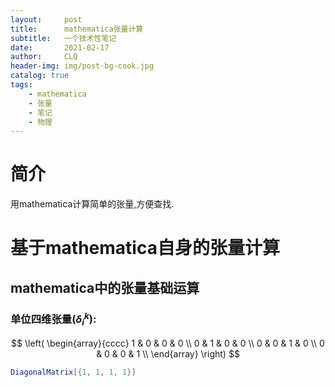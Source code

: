 ```yaml
---
layout:     post
title:      mathematica张量计算
subtitle:   一个技术性笔记
date:       2021-02-17
author:     CLQ
header-img: img/post-bg-cook.jpg
catalog: true
tags:
    - mathematica
    - 张量
    - 笔记
    - 物理
---
```


# 简介

用mathematica计算简单的张量,方便查找.

# 基于mathematica自身的张量计算

## mathematica中的张量基础运算

### 单位四维张量($\delta_i^k$):

$$
\left(
\begin{array}{cccc}
 1 & 0 & 0 & 0 \\
 0 & 1 & 0 & 0 \\
 0 & 0 & 1 & 0 \\
 0 & 0 & 0 & 1 \\
\end{array}
\right)
$$

```mathematica
DiagonalMatrix[{1, 1, 1, 1}]
```
